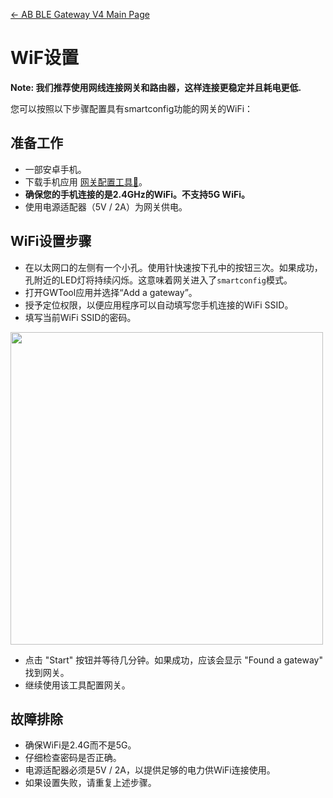 [← AB BLE Gateway V4 Main Page](AB_BLE_Gateway_V4.md)

# WiF设置 #

**Note: 我们推荐使用网线连接网关和路由器，这样连接更稳定并且耗电更低.**

您可以按照以下步骤配置具有smartconfig功能的网关的WiFi：

## 准备工作 ##

* 一部安卓手机。
* 下载手机应用 [网关配置工具📱][app-link]。
* **确保您的手机连接的是2.4GHz的WiFi。不支持5G WiFi。**
* 使用电源适配器（5V / 2A）为网关供电。

## WiFi设置步骤 ##

* 在以太网口的左侧有一个小孔。使用针快速按下孔中的按钮三次。如果成功，孔附近的LED灯将持续闪烁。这意味着网关进入了`smartconfig`模式。
* 打开GWTool应用并选择“Add a gateway”。
* 授予定位权限，以便应用程序可以自动填写您手机连接的WiFi SSID。
* 填写当前WiFi SSID的密码。

<img src="https://i1.aprbrother.com/gwc3/conf-wifi.jpg" width="500">

* 点击 "Start" 按钮并等待几分钟。如果成功，应该会显示 "Found a gateway" 找到网关。
* 继续使用该工具配置网关。


## 故障排除 ##

* 确保WiFi是2.4G而不是5G。
* 仔细检查密码是否正确。
* 电源适配器必须是5V / 2A，以提供足够的电力供WiFi连接使用。
* 如果设置失败，请重复上述步骤。

[app-link]: <https://i1.aprbrother.com/apk/gw-config-tool-v1.1.2.apk>
